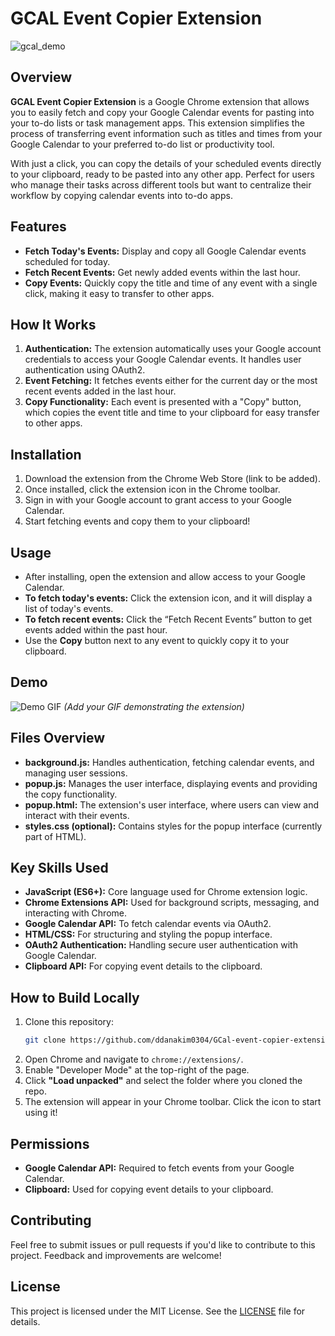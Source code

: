 # GCAL Event Copier Extension
![gcal_demo](https://github.com/user-attachments/assets/951c7491-91dd-4f96-8d8f-38308d60d1a5)


## Overview
**GCAL Event Copier Extension** is a Google Chrome extension that allows you to easily fetch and copy your Google Calendar events for pasting into your to-do lists or task management apps. This extension simplifies the process of transferring event information such as titles and times from your Google Calendar to your preferred to-do list or productivity tool.

With just a click, you can copy the details of your scheduled events directly to your clipboard, ready to be pasted into any other app. Perfect for users who manage their tasks across different tools but want to centralize their workflow by copying calendar events into to-do apps.

## Features
- **Fetch Today's Events:** Display and copy all Google Calendar events scheduled for today.
- **Fetch Recent Events:** Get newly added events within the last hour.
- **Copy Events:** Quickly copy the title and time of any event with a single click, making it easy to transfer to other apps.

## How It Works
1. **Authentication:** The extension automatically uses your Google account credentials to access your Google Calendar events. It handles user authentication using OAuth2.
2. **Event Fetching:** It fetches events either for the current day or the most recent events added in the last hour.
3. **Copy Functionality:** Each event is presented with a "Copy" button, which copies the event title and time to your clipboard for easy transfer to other apps.
   
## Installation
1. Download the extension from the Chrome Web Store (link to be added).
2. Once installed, click the extension icon in the Chrome toolbar.
3. Sign in with your Google account to grant access to your Google Calendar.
4. Start fetching events and copy them to your clipboard!

## Usage
- After installing, open the extension and allow access to your Google Calendar.
- **To fetch today's events:** Click the extension icon, and it will display a list of today's events.
- **To fetch recent events:** Click the “Fetch Recent Events” button to get events added within the past hour.
- Use the **Copy** button next to any event to quickly copy it to your clipboard.

## Demo
![Demo GIF](demo.gif) _(Add your GIF demonstrating the extension)_

## Files Overview
- **background.js:** Handles authentication, fetching calendar events, and managing user sessions.
- **popup.js:** Manages the user interface, displaying events and providing the copy functionality.
- **popup.html:** The extension's user interface, where users can view and interact with their events.
- **styles.css (optional):** Contains styles for the popup interface (currently part of HTML).

## Key Skills Used
- **JavaScript (ES6+):** Core language used for Chrome extension logic.
- **Chrome Extensions API:** Used for background scripts, messaging, and interacting with Chrome.
- **Google Calendar API:** To fetch calendar events via OAuth2.
- **HTML/CSS:** For structuring and styling the popup interface.
- **OAuth2 Authentication:** Handling secure user authentication with Google Calendar.
- **Clipboard API:** For copying event details to the clipboard.

## How to Build Locally
1. Clone this repository:
    ```bash
    git clone https://github.com/ddanakim0304/GCal-event-copier-extension.git
    ```
2. Open Chrome and navigate to `chrome://extensions/`.
3. Enable "Developer Mode" at the top-right of the page.
4. Click **"Load unpacked"** and select the folder where you cloned the repo.
5. The extension will appear in your Chrome toolbar. Click the icon to start using it!

## Permissions
- **Google Calendar API:** Required to fetch events from your Google Calendar.
- **Clipboard:** Used for copying event details to your clipboard.

## Contributing
Feel free to submit issues or pull requests if you'd like to contribute to this project. Feedback and improvements are welcome!

## License
This project is licensed under the MIT License. See the [LICENSE](LICENSE) file for details.
